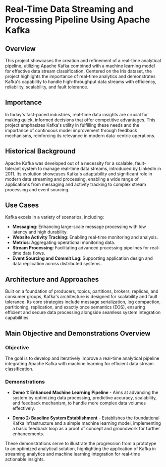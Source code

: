 # Real-Time Data Streaming and Processing Pipeline Using Apache Kafka

## Overview

This project showcases the creation and refinement of a real-time analytical pipeline, utilizing Apache Kafka combined with a machine learning model for effective data stream classification. Centered on the Iris dataset, the project highlights the importance of real-time analytics and demonstrates Kafka's capability to handle high-throughput data streams with efficiency, reliability, scalability, and fault tolerance.

## Importance

In today's fast-paced industries, real-time data insights are crucial for making quick, informed decisions that offer competitive advantages. This project emphasizes Kafka's utility in fulfilling these needs and the importance of continuous model improvement through feedback mechanisms, reinforcing its relevance in modern data-centric operations.

## Historical Background

Apache Kafka was developed out of a necessity for a scalable, fault-tolerant system to manage real-time data streams, introduced by LinkedIn in 2011. Its evolution showcases Kafka's adaptability and significant role in modern data streaming and processing, enabling a wide range of applications from messaging and activity tracking to complex stream processing and event sourcing.

## Use Cases

Kafka excels in a variety of scenarios, including:

- **Messaging**: Enhancing large-scale message processing with low latency and high durability.
- **Website Activity Tracking**: Enabling real-time monitoring and analysis.
- **Metrics**: Aggregating operational monitoring data.
- **Stream Processing**: Facilitating advanced processing pipelines for real-time data flows.
- **Event Sourcing and Commit Log**: Supporting application design and data replication across distributed systems.

## Architecture and Approaches

Built on a foundation of producers, topics, partitions, brokers, replicas, and consumer groups, Kafka's architecture is designed for scalability and fault tolerance. Its core strategies include message serialization, log compaction, partitioning, replication, and exactly once semantics (EOS), ensuring efficient and secure data processing alongside seamless system integration capabilities.

## Main Objective and Demonstrations Overview

### Objective

The goal is to develop and iteratively improve a real-time analytical pipeline integrating Apache Kafka with machine learning for efficient data stream classification.

### Demonstrations

- **Demo 1: Enhanced Machine Learning Pipeline** - Aims at advancing the system by optimizing data processing, predictive accuracy, scalability, and feedback mechanism, to handle more complex data volumes effectively.
  
- **Demo 2: Baseline System Establishment** - Establishes the foundational Kafka infrastructure and a simple machine learning model, implementing a basic feedback loop as a proof of concept and groundwork for further enhancements.

These demonstrations serve to illustrate the progression from a prototype to an optimized analytical solution, highlighting the application of Kafka in streaming analytics and machine learning integration for real-time actionable insights.

